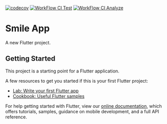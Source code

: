 [![codecov](https://codecov.io/gh/Maua-Dev/smile_front/branch/dev/graph/badge.svg?token=DUL3UPD6I6)](https://codecov.io/gh/Maua-Dev/smile_front)
[![WorkFlow CI Test](https://github.com/Maua-Dev/smile_front/actions/workflows/flutter_CI.yml/badge.svg)](https://github.com/Maua-Dev/smile_front/actions/workflows/flutter_CI.yml)
[![WorkFlow CI Analyze](https://github.com/Maua-Dev/smile_front/actions/workflows/flutter_CI_analyze.yml/badge.svg)](https://github.com/Maua-Dev/smile_front/actions/workflows/flutter_CI_analyze.yml)
# Smile App

A new Flutter project.

## Getting Started

This project is a starting point for a Flutter application.

A few resources to get you started if this is your first Flutter project:

- [Lab: Write your first Flutter app](https://flutter.dev/docs/get-started/codelab)
- [Cookbook: Useful Flutter samples](https://flutter.dev/docs/cookbook)

For help getting started with Flutter, view our
[online documentation](https://flutter.dev/docs), which offers tutorials,
samples, guidance on mobile development, and a full API reference.
